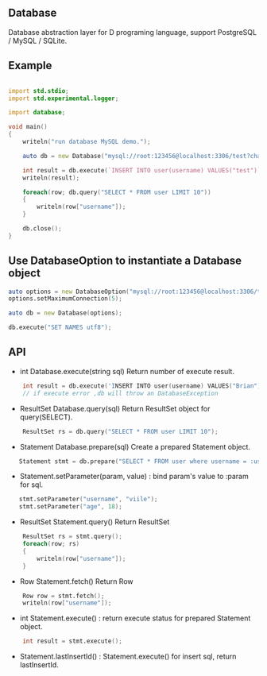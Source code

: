 ## Database
Database abstraction layer for D programing language, support PostgreSQL / MySQL / SQLite.

## Example
```D

import std.stdio;
import std.experimental.logger;

import database;

void main()
{
    writeln("run database MySQL demo.");

    auto db = new Database("mysql://root:123456@localhost:3306/test?charset=utf-8");

    int result = db.execute(`INSERT INTO user(username) VALUES("test")`);
    writeln(result);

    foreach(row; db.query("SELECT * FROM user LIMIT 10"))
    {
        writeln(row["username"]);
    }

    db.close();
}

```

## Use DatabaseOption to instantiate a Database object
```D
auto options = new DatabaseOption("mysql://root:123456@localhost:3306/test");
options.setMaximumConnection(5);

auto db = new Database(options);

db.execute("SET NAMES utf8");
```

## API

-  int Database.execute(string sql)  Return number of execute result.
```D
    int result = db.execute('INSERT INTO user(username) VALUES("Brian")');
    // if execute error ,db will throw an DatabaseException
```
-  ResultSet Database.query(sql) Return ResultSet object for query(SELECT).
```D
    ResultSet rs = db.query("SELECT * FROM user LIMIT 10");
```
-  Statement Database.prepare(sql) Create a prepared Statement object.
```D
   Statement stmt = db.prepare("SELECT * FROM user where username = :username and age = :age LIMIT 10");
```
- Statement.setParameter(param, value) : bind param's value to :param for sql.
```D
   stmt.setParameter("username", "viile");
   stmt.setParameter("age", 18);
```
- ResultSet Statement.query()  Return ResultSet 
```D
    ResultSet rs = stmt.query();
    foreach(row; rs)
    {
        writeln(row["username"]);
    }
```
- Row Statement.fetch()  Return Row 
```D
    Row row = stmt.fetch();
    writeln(row["username"]);
```
- int Statement.execute() : return execute status for prepared Statement object. 
```D
    int result = stmt.execute();
```
- Statement.lastInsertId() : Statement.execute() for insert sql, return lastInsertId.
